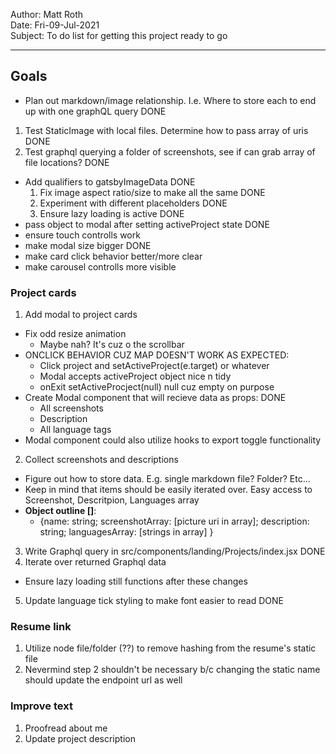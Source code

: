 Author: Matt Roth  
Date: Fri-09-Jul-2021  
Subject: To do list for getting this project ready to go  

---------------------------------

## Goals
- Plan out markdown/image relationship. I.e. Where to store each to end up with one graphQL query DONE
1. Test StaticImage with local files. Determine how to pass array of uris DONE
2. Test graphql querying a folder of screenshots, see if can grab array of file locations? DONE

- Add qualifiers to gatsbyImageData DONE
  1. Fix image aspect ratio/size to make all the same DONE
  2. Experiment with different placeholders DONE
  3. Ensure lazy loading is active DONE
- pass object to modal after setting activeProject state DONE
- ensure touch controlls work
- make modal size bigger DONE
- make card click behavior better/more clear
- make carousel controlls more visible

### Project cards

1. Add modal to project cards
  - Fix odd resize animation
    - Maybe nah? It's cuz o the scrollbar
  - ONCLICK BEHAVIOR CUZ MAP DOESN'T WORK AS EXPECTED:
    - Click project and setActiveProject(e.target) or whatever
    - Modal accepts activeProject object nice n tidy
    - onExit setActiveProcject(null) null cuz empty on purpose
  - Create Modal component that will recieve data as props: DONE
    - All screenshots
    - Description
    - All language tags
  - Modal component could also utilize hooks to export toggle functionality
2. Collect screenshots and descriptions
  - Figure out how to store data. E.g. single markdown file? Folder? Etc...
  - Keep in mind that items should be easily iterated over. Easy access to Screenshot, Descritpion, Languages array
  - **Object outline []**:
    - {name: string; screenshotArray: [picture uri in array]; description: string; languagesArray: [strings in array] }
3. Write Graphql query in src/components/landing/Projects/index.jsx DONE
4. Iterate over returned Graphql data
  - Ensure lazy loading still functions after these changes
5. Update language tick styling to make font easier to read DONE

### Resume link

1. Utilize node file/folder (??) to remove hashing from the resume's static file
2. Nevermind step 2 shouldn't be necessary b/c changing the static name should update the endpoint url as well

### Improve text

1. Proofread about me
2. Update project description
